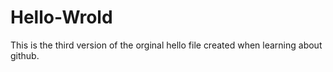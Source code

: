 # Hello-Wrold
This is the third version of the orginal hello file created when learning about github.
